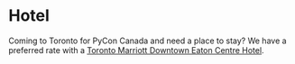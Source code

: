 # Hotel

Coming to Toronto for PyCon Canada and need a place to stay? We have a preferred rate with a [Toronto Marriott Downtown Eaton Centre Hotel](http://www.marriott.com/meeting-event-hotels/group-corporate-travel/groupCorp.mi?resLinkData=PyCon%20Canada%5EYYZEC%60PCCPCCA%60175%60CAD%60false%602%6011/11/16%6011/13/16%6010/21/16&app=resvlink&stop_mobi=yes).
